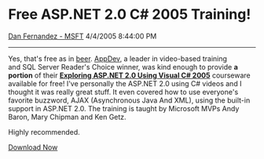 <div id="page">

# Free ASP.NET 2.0 C\# 2005 Training\!

[Dan Fernandez -
MSFT](https://social.msdn.microsoft.com/profile/Dan%20Fernandez%20-%20MSFT)
4/4/2005 8:44:00 PM

-----

<div id="content">

Yes, that's free as in
[beer](http://www.danfernandez.com/view/view.aspx?ID=132).
[AppDev](http://www.appdev.com), a leader in video-based training
and SQL Server Reader's Choice winner, was kind enough to provide **a
portion** of their **[Exploring ASP.NET 2.0 Using Visual
C\# 2005](http://www.appdev.com/prodfamily.asp?catalog%5Fname=AppDevCatalog&category%5Fname=ASPC20Product)**
courseware available for free\! I've personally the ASP.NET 2.0 using
C\# videos and I thought it was really great stuff. It even covered how
to use everyone's favorite buzzword, AJAX (Asynchronous Java And XML),
using the built-in support in ASP.NET 2.0. The training is taught by
Microsoft MVPs Andy Baron, Mary Chipman and Ken Getz.

Highly recommended.

[Download
Now](http://www.microsoft.com/downloads/details.aspx?FamilyId=2267B706-32D2-4C51-BED7-E6CABB6D8A75&displaylang=en)

</div>

</div>
